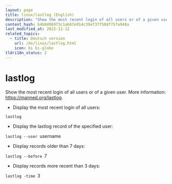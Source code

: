 ```yaml
---
layout: page
title: linux/lastlog (English)
description: "Show the most recent login of all users or of a given user."
content_hash: b4b8496973c1ab67e914c39ef37f50df75fa948a
last_modified_at: 2023-11-12
related_topics:
  - title: Deutsch version
    url: /de/linux/lastlog.html
    icon: bi bi-globe
tldri18n_status: 2
---
```

# lastlog

Show the most recent login of all users or of a given user.
More information: <https://manned.org/lastlog>.

- Display the most recent login of all users:

`lastlog`

- Display the lastlog record of the specified user:

`lastlog --user `<span class="tldr-var badge badge-pill bg-dark-lm bg-white-dm text-white-lm text-dark-dm font-weight-bold">username</span>

- Display records older than 7 days:

`lastlog --before `<span class="tldr-var badge badge-pill bg-dark-lm bg-white-dm text-white-lm text-dark-dm font-weight-bold">7</span>

- Display records more recent than 3 days:

`lastlog -time `<span class="tldr-var badge badge-pill bg-dark-lm bg-white-dm text-white-lm text-dark-dm font-weight-bold">3</span>
